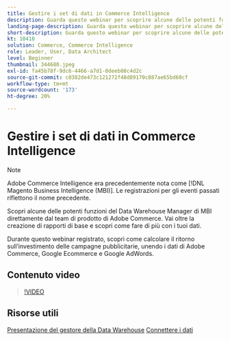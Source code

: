 ```yaml
---
title: Gestire i set di dati in Commerce Intelligence
description: Guarda questo webinar per scoprire alcune delle potenti funzioni di Commerce Intelligence Data Warehouse Manager.
landing-page-description: Guarda questo webinar per scoprire alcune delle potenti funzioni di Commerce Intelligence Data Warehouse Manager.
short-description: Guarda questo webinar per scoprire alcune delle potenti funzioni di Commerce Intelligence Data Warehouse Manager.
kt: 10410
solution: Commerce, Commerce Intelligence
role: Leader, User, Data Architect
level: Beginner
thumbnail: 344680.jpeg
exl-id: fa45b78f-9dc6-4466-a7d1-0deeb08c4d2c
source-git-commit: c0382de473c121272f48d89170c887ae65bd60cf
workflow-type: tm+mt
source-wordcount: '173'
ht-degree: 20%

---
```


# Gestire i set di dati in Commerce Intelligence

>[!NOTE]
>
>Adobe Commerce Intelligence era precedentemente nota come [!DNL Magento Business Intelligence (MBI)]. Le registrazioni per gli eventi passati riflettono il nome precedente.

Scopri alcune delle potenti funzioni del Data Warehouse Manager di MBI direttamente dal team di prodotto di Adobe Commerce. Vai oltre la creazione di rapporti di base e scopri come fare di più con i tuoi dati.

Durante questo webinar registrato, scopri come calcolare il ritorno sull’investimento delle campagne pubblicitarie, unendo i dati di Adobe Commerce, Google Ecommerce e Google AdWords.

## Contenuto video

>[!VIDEO](https://video.tv.adobe.com/v/344680?quality=12&learn=on)

## Risorse utili

[Presentazione del gestore della Data Warehouse](https://experienceleague.adobe.com/docs/commerce-business-intelligence/mbi/analyze/warehouse-manager/tour-dwm.html)
[Connettere i dati](https://experienceleague.adobe.com/docs/commerce-business-intelligence/mbi/analyze/connecting/connecting-data.html)
